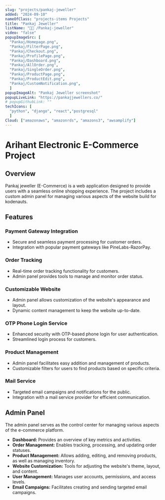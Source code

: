 ```yaml
---
slug: "projects/pankaj-jeweller"
added: "2024-09-10"
nameOfClass: "projects-items Projects"
title: "Pankaj Jeweller"
listName: "👨‍🔬 /Pankaj-jeweller"
video: "false"
popupImageSrc: [
  "Pankaj/Homepage.png",
  "Pankaj/FilterPage.png",
  "Pankaj/Checkout.png",
  "Pankaj/ProfilePage.png",
  "Pankaj/Dashboard.png",
  "Pankaj/AllOrder.png",
  "Pankaj/SingleOrder.png",
  "Pankaj/ProductPage.png",
  "Pankaj/ProductEdit.png",
  "Pankaj/CustomNotification.png",
  ]
popupImageAlt: "Pankaj Jeweller screenshot"
popupLiveLink: "https://pankajjewellers.co/"
# popupGithubLink: ""
techIcons: [
  "python", "django", "react","postgresql"
  ]
Cloud: ["amazonaws", "amazonrds", "amazons3", "awsamplify"]
---
```


# Arihant Electronic E-Commerce Project

## Overview

Pankaj jeweller (E-Commerce) is a web application designed to provide users with a seamless online shopping experience. The project includes a custom admin panel for managing various aspects of the website build for kodenauts.

## Features

### Payment Gateway Integration

- Secure and seamless payment processing for customer orders.
- Integration with popular payment gateways like PineLabs-RazorPay.

### Order Tracking

- Real-time order tracking functionality for customers.
- Admin panel provides tools to manage and monitor order status.

### Customizable Website

- Admin panel allows customization of the website's appearance and layout.
- Dynamic content management to keep the website up-to-date.

### OTP Phone Login Service

- Enhanced security with OTP-based phone login for user authentication.
- Streamlined login process for customers.

### Product Management

- Admin panel facilitates easy addition and management of products.
- Customizable filters for users to find products based on specific criteria.

### Mail Service

- Targeted email campaigns and notifications for the public.
- Integration with a mail service provider for efficient communication.

## Admin Panel

The admin panel serves as the control center for managing various aspects of the e-commerce platform.

- **Dashboard:** Provides an overview of key metrics and activities.
- **Order Management:** Enables tracking, processing, and updating order statuses.
- **Product Management:** Allows adding, editing, and removing products, as well as managing inventory.
- **Website Customization:** Tools for adjusting the website's theme, layout, and content.
- **User Management:** Manages user accounts, permissions, and access levels.
- **Email Campaigns:** Facilitates creating and sending targeted email campaigns.

